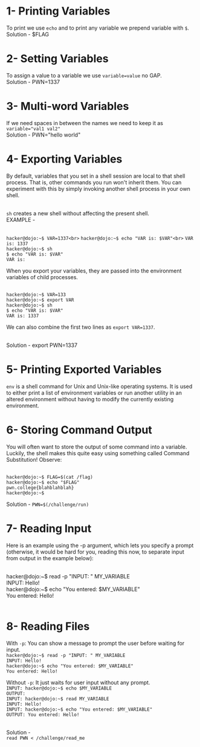 # 1- Printing Variables
To print we use `echo` and to print any variable we prepend variable with `$`.<br>
Solution - $FLAG

# 2- Setting Variables
To assign a value to a variable we use `variable=value` no GAP.<br>
Solution - PWN=1337

# 3- Multi-word Variables
If we need spaces in between the names we need to keep it as `variable="val1 val2"`<br>
Solution - PWN="hello world"

# 4- Exporting Variables
By default, variables that you set in a shell session are local to that shell process. That is, other commands you run won't inherit them. You can experiment with this by simply invoking another shell process in your own shell.<br><br>

`sh` creates a new shell without affecting the present shell.<br>
EXAMPLE -<br><br>

`hacker@dojo:~$ VAR=1337<br>`
`hacker@dojo:~$ echo "VAR is: $VAR"<br>`
`VAR is: 1337`<br>
`hacker@dojo:~$ sh`<br>
`$ echo "VAR is: $VAR"`<br>
`VAR is: `<br>

When you export your variables, they are passed into the environment variables of child processes.<br><br>

`hacker@dojo:~$ VAR=133`<br>
`hacker@dojo:~$ export VAR`<br>
`hacker@dojo:~$ sh`<br>
`$ echo "VAR is: $VAR"`<br>
`VAR is: 1337`<br>

We can also combine the first two lines as `export VAR=1337`.<br><br>

Solution - export PWN=1337

# 5- Printing Exported Variables
`env` is a shell command for Unix and Unix-like operating systems. It is used to either print a list of environment variables or run another utility in an altered environment without having to modify the currently existing environment.

# 6- Storing Command Output
You will often want to store the output of some command into a variable. Luckily, the shell makes this quite easy using something called Command Substitution! Observe:<br><br>

`hacker@dojo:~$ FLAG=$(cat /flag)`<br>
`hacker@dojo:~$ echo "$FLAG"`<br>
`pwn.college{blahblahblah}`<br>
`hacker@dojo:~$`<br>

Solution - `PWN=$(/challenge/run)`
# 7- Reading Input
Here is an example using the -p argument, which lets you specify a prompt (otherwise, it would be hard for you, reading this now, to separate input from output in the example below):<br><br>

hacker@dojo:~$ read -p "INPUT: " MY_VARIABLE<br>
INPUT: Hello!<br>
hacker@dojo:~$ echo "You entered: $MY_VARIABLE"<br>
You entered: Hello!<br><br>

# 8- Reading Files
With `-p`: You can show a message to prompt the user before waiting for input.<br>
`hacker@dojo:~$ read -p "INPUT: " MY_VARIABLE`<br>
`INPUT: Hello!`<br>
`hacker@dojo:~$ echo "You entered: $MY_VARIABLE"`<br>
`You entered: Hello!`<br>

Without `-p`: It just waits for user input without any prompt.<br>
`INPUT: hacker@dojo:~$ echo $MY_VARIABLE`<br>
`OUTPUT:`<br>
`INPUT: hacker@dojo:~$ read MY_VARIABLE`<br>
`INPUT: Hello!`<br>
`INPUT: hacker@dojo:~$ echo "You entered: $MY_VARIABLE"`<br>
`OUTPUT: You entered: Hello!`<br><br>

Solution -<br>
`read PWN < /challenge/read_me`
